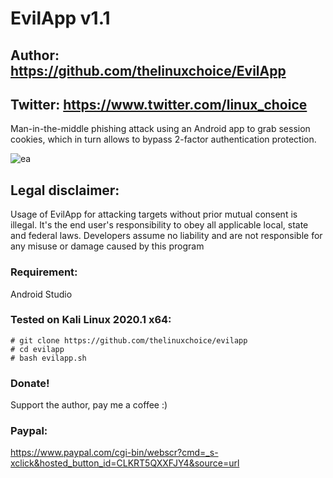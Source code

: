 # EvilApp v1.1
## Author: https://github.com/thelinuxchoice/EvilApp
## Twitter: https://www.twitter.com/linux_choice

Man-in-the-middle phishing attack using an Android app to grab session cookies, which in turn allows to bypass 2-factor authentication protection.

![ea](https://user-images.githubusercontent.com/34893261/81334236-2176ce00-907c-11ea-8639-97989aabbd32.png)

## Legal disclaimer:

Usage of EvilApp for attacking targets without prior mutual consent is illegal. It's the end user's responsibility to obey all applicable local, state and federal laws. Developers assume no liability and are not responsible for any misuse or damage caused by this program 

### Requirement:
Android Studio

### Tested on Kali Linux 2020.1 x64:
```
# git clone https://github.com/thelinuxchoice/evilapp
# cd evilapp
# bash evilapp.sh
```

### Donate!
Support the author, pay me a coffee :)
### Paypal:
https://www.paypal.com/cgi-bin/webscr?cmd=_s-xclick&hosted_button_id=CLKRT5QXXFJY4&source=url
